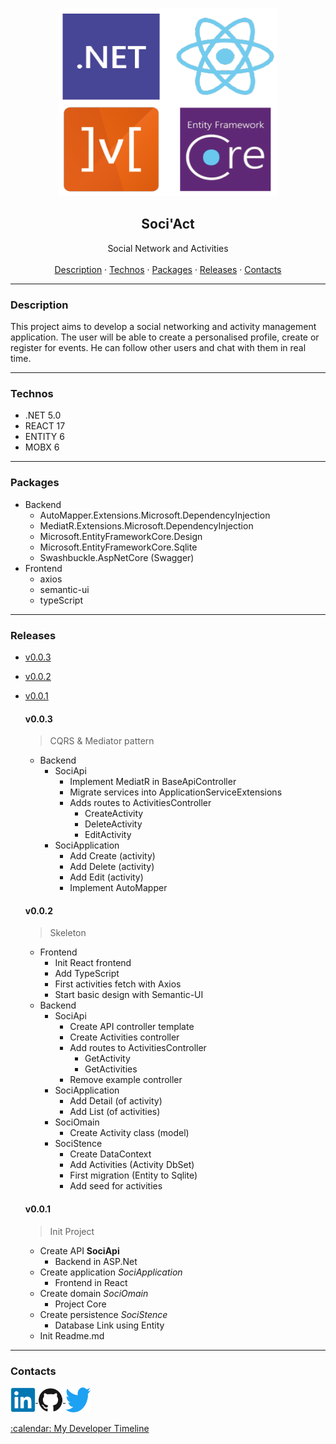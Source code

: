 
<!-- PROJECT LOGO -->
<br/>
<p align="center">
  <a href="https://github.com/nicode-io/Flutter_Fundamentals">
    <img src="./Images/SociAct.png" alt="Logo" width="350" height=300">
  </a>
</p>                                                           
<h2 align="center">Soci'Act</h2>
<p align="center">
  Social Network and Activities
  <br />
  <br />
  <a href="#description">Description</a>
  ·
  <a href="#technos">Technos</a>
  ·
  <a href="#packages">Packages</a>
  ·
  <a href="#releases">Releases</a>
  ·
  <a href="#contacts">Contacts</a>
</p>


---

### Description

This project aims to develop a social networking and activity management application.
The user will be able to create a personalised profile, create or register for events.
He can follow other users and chat with them in real time.

---

### Technos

*   .NET 5.0
*   REACT 17
*   ENTITY 6
*   MOBX 6

---

### Packages

*   Backend
    +   AutoMapper.Extensions.Microsoft.DependencyInjection
    +   MediatR.Extensions.Microsoft.DependencyInjection
    +   Microsoft.EntityFrameworkCore.Design
    +   Microsoft.EntityFrameworkCore.Sqlite
    +   Swashbuckle.AspNetCore (Swagger)
*   Frontend
    +   axios
    +   semantic-ui
    +   typeScript

---

### Releases

-   [v0.0.3](#v003)
-   [v0.0.2](#v002)
-   [v0.0.1](#v001)
    
    ####    v0.0.3
    >   CQRS & Mediator pattern
    
    *   Backend
        +   SociApi
            *   Implement MediatR in BaseApiController
            *   Migrate services into ApplicationServiceExtensions
            *   Adds routes to ActivitiesController
                +   CreateActivity
                +   DeleteActivity
                +   EditActivity
        +   SociApplication
            *   Add Create (activity)
            *   Add Delete (activity)
            *   Add Edit (activity)
            *   Implement AutoMapper

    ####    v0.0.2
    >   Skeleton
        
    *   Frontend
        +   Init React frontend
        +   Add TypeScript
        +   First activities fetch with Axios
        +   Start basic design with Semantic-UI
    *   Backend
        +   SociApi
            *   Create API controller template
            *   Create Activities controller
            *   Add routes to ActivitiesController
                +   GetActivity
                +   GetActivities
            *   Remove example controller
        +   SociApplication
            *   Add Detail (of activity)
            *   Add List (of activities)
        +   SociOmain
            *   Create Activity class (model)
        +   SociStence
            *   Create DataContext
            *   Add Activities (Activity DbSet)
            *   First migration (Entity to Sqlite)
            *   Add seed for activities
    
    ####    v0.0.1
    >   Init Project
    
    *   Create API **SociApi**
        +   Backend in ASP.Net
    *   Create application *SociApplication*
        +   Frontend in React
    *   Create domain *SociOmain*
        +   Project Core
    *   Create persistence *SociStence*
        +   Database Link using Entity
    *   Init Readme.md


---

### Contacts



<a href="https://linkedin.com/in/nicolas-denoel">
  <img align="center" src="https://github.com/devicons/devicon/blob/master/icons/linkedin/linkedin-original.svg" alt="linkedin.com/in/nicolas-denoel" width="40" height="40" />
</a>
<a href="https://github.com/nicode_io">
  <img align="center" src="https://github.com/devicons/devicon/blob/master/icons/github/github-original.svg" alt="github.com/nicode-io" width="40" height="40" />
</a>  
<a href="https://twitter.com/nicode_io">
  <img align="center" src="https://github.com/devicons/devicon/blob/master/icons/twitter/twitter-original.svg" alt="twitter.com/nicode_io" width="40" height="40" />
</a>  
<br/>
<br/>
<a href="https://timelines.gitkraken.com/timeline/2e12cc334eb0406b84bf7a6339e666c4?range=2020-05-26_2021-08-02">:calendar: My Developer Timeline</a>



